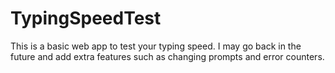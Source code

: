 # TypingSpeedTest

This is a basic web app to test your typing speed. I may go back in the future and add extra features such as changing prompts and error counters.
